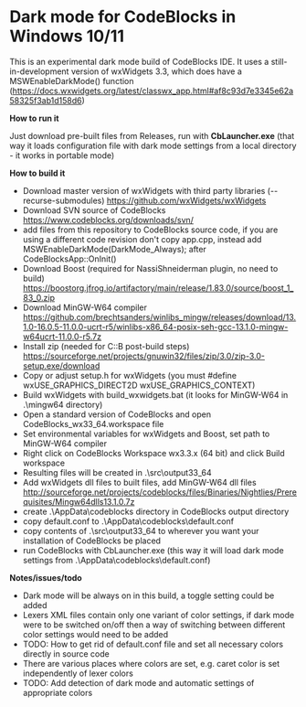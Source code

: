 # Dark mode for CodeBlocks in Windows 10/11

This is an experimental dark mode build of CodeBlocks IDE. It uses a still-in-development version of wxWidgets 3.3, which does have a MSWEnableDarkMode() function (https://docs.wxwidgets.org/latest/classwx_app.html#af8c93d7e3345e62a58325f3ab1d158d6)

**How to run it**

Just download pre-built files from Releases, run with **CbLauncher.exe** (that way it loads configuration file with dark mode settings from a local directory - it works in portable mode)


**How to build it**
* Download master version of wxWidgets with third party libraries (--recurse-submodules) https://github.com/wxWidgets/wxWidgets
* Download SVN source of CodeBlocks https://www.codeblocks.org/downloads/svn/
* add files from this repository to CodeBlocks source code, if you are using a different code revision don't copy app.cpp, instead add MSWEnableDarkMode(DarkMode_Always); after CodeBlocksApp::OnInit()
* Download Boost (required for NassiShneiderman plugin, no need to build) https://boostorg.jfrog.io/artifactory/main/release/1.83.0/source/boost_1_83_0.zip
* Download MinGW-W64 compiler https://github.com/brechtsanders/winlibs_mingw/releases/download/13.1.0-16.0.5-11.0.0-ucrt-r5/winlibs-x86_64-posix-seh-gcc-13.1.0-mingw-w64ucrt-11.0.0-r5.7z
* Install zip (needed for C::B post-build steps) https://sourceforge.net/projects/gnuwin32/files/zip/3.0/zip-3.0-setup.exe/download  
* Copy or adjust setup.h for wxWidgets (you must #define wxUSE_GRAPHICS_DIRECT2D wxUSE_GRAPHICS_CONTEXT)
* Build wxWidgets with build_wxwidgets.bat (it looks for MinGW-W64 in .\mingw64 directory)
* Open a standard version of CodeBlocks and open CodeBlocks_wx33_64.workspace file
* Set environmental variables for wxWidgets and Boost, set path to MinGW-W64 compiler
* Right click on CodeBlocks Workspace wx3.3.x (64 bit) and click Build workspace
* Resulting files will be created in .\src\output33_64
* Add wxWidgets dll files to built files, add MinGW-W64 dll files http://sourceforge.net/projects/codeblocks/files/Binaries/Nightlies/Prerequisites/Mingw64dlls13.1.0.7z
* create .\AppData\codeblocks directory in CodeBlocks output directory
* copy default.conf to .\AppData\codeblocks\default.conf
* copy contents of .\src\output33_64 to wherever you want your installation of CodeBlocks be placed    
* run CodeBlocks with CbLauncher.exe (this way it will load dark mode settings from .\AppData\codeblocks\default.conf)

**Notes/issues/todo**
* Dark mode will be always on in this build, a toggle setting could be added
* Lexers XML files contain only one variant of color settings, if dark mode were to be switched on/off then a way of switching between different color settings would need to be added
* TODO: How to get rid of default.conf file and set all necessary colors directly in source code
* There are various places where colors are set, e.g. caret color is set independently of lexer colors
* TODO: Add detection of dark mode and automatic settings of appropriate colors

